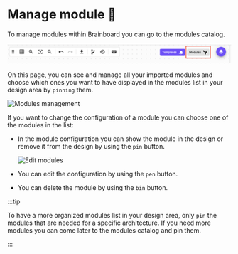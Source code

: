 # Manage module 🍱

To manage modules within Brainboard you can go to the modules catalog.

![Modules](../.gitbook/assets/modules.png)

On this page, you can see and manage all your imported modules and choose which ones you want to have displayed in the modules list in your design area by `pinning` them.

![Modules management](../.gitbook/assets/module\_management.png)

If you want to change the configuration of a module you can choose one of the modules in the list:

*   In the module configuration you can show the module in the design or remove it from the design by using the `pin` button.

    ![Edit modules](../.gitbook/assets/module\_edit.png)
* You can edit the configuration by using the `pen` button.
* You can delete the module by using the `bin` button.

:::tip

To have a more organized modules list in your design area, only `pin` the modules that are needed for a specific architecture. If you need more modules you can come later to the modules catalog and pin them.

:::
